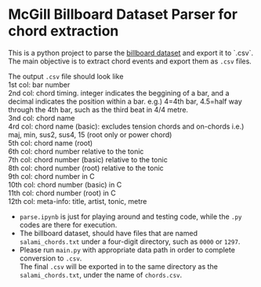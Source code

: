 # McGill Billboard Dataset Parser for chord extraction

This is a python project to parse the [billboard dataset](https://ddmal.music.mcgill.ca/research/The_McGill_Billboard_Project_(Chord_Analysis_Dataset)/) and export it to `.csv`.  
The main objective is to extract chord events and export them as `.csv` files.

The output `.csv` file should look like  
1st col: bar number  
2nd col: chord timing. integer indicates the beggining of a bar, and a decimal indicates the position within a bar. e.g.) 4=4th bar, 4.5=half way through the 4th bar, such as the third beat in 4/4 metre.  
3nd col: chord name  
4rd col: chord name (basic): excludes tension chords and on-chords i.e.) maj, min, sus2, sus4, 15 (root only or power chord)  
5th col: chord name (root)  
6th col: chord number relative to the tonic  
7th col: chord number (basic) relative to the tonic  
8th col: chord number (root) relative to the tonic  
9th col: chord number in C  
10th col: chord number (basic) in C  
11th col: chord number (root) in C  
12th col: meta-info: title, artist, tonic, metre  

- `parse.ipynb` is just for playing around and testing code, while the `.py` codes are there for execution.  
- The billboard dataset, should have files that are named `salami_chords.txt` under a four-digit directory, such as `0000` or `1297`.  
- Please run `main.py` with appropriate data path in order to complete conversion to `.csv`.  
The final `.csv` will be exported in to the same directory as the `salami_chords.txt`, under the name of `chords.csv`.
